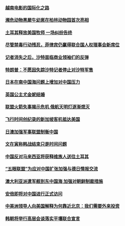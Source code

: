 #### [越南电影的国际化之路](../pages/z__yoerrvp/4611508.md?t=10130034) 

#### [濒危动物黑犀牛幼崽在柏林动物园首次亮相](../pages/z__yoerrvp/4611626.md?t=10130034) 

#### [土耳其释放美国牧师 一场纠纷告终](../pages/z__yoerrvp/4611557.md?t=10130034) 

#### [尽管禁毒行动残忍，菲律宾仍赢得联合国人权理事会新席位 ](../pages/z__yoerrvp/4611577.md?t=10130034) 

#### [记者消失之后，沙特面临商业领袖们的反弹](../pages/z__yoerrvp/4611572.md?t=10130034) 

#### [特朗普：不愿因失踪沙特记者停止对沙特军售](../pages/z__yoerrvp/4611361.md?t=10130034) 

#### [日本在南中国海问题上增加对中国压力](../pages/z__yoerrvp/4611157.md?t=10130034) 

#### [英国公主尤金妮结婚](../pages/z__yoerrvp/4610950.md?t=10130034) 

#### [联盟火箭失事揭示危机 俄航天明灯逐渐熄灭](../pages/z__yoerrvp/4610921.md?t=10130034) 

#### [飞行时间创纪录的新加坡客机抵达美国](../pages/z__yoerrvp/4610899.md?t=10130034) 

#### [日澳加强军事联盟制衡中国](../pages/z__yoerrvp/4610800.md?t=10130034) 

#### [文在寅称韩战结束只是时间问题](../pages/z__yoerrvp/4610749.md?t=10130034) 

#### [中国反对马来西亚将获释维族人送往土耳其](../pages/z__yoerrvp/4610714.md?t=10130034) 

#### [“五眼联盟”为应对中国扩张加强与德日情报交流 ](../pages/z__yoerrvp/4610644.md?t=10130034) 

#### [澳大利亚派遣军舰到东中国海 加强对朝鲜制裁措施](../pages/z__yoerrvp/4610611.md?t=10130034) 

#### [安倍即将对中国进行正式访问](../pages/z__yoerrvp/4610598.md?t=10130034) 

#### [中美洲领导人向美国解释为何靠近北京：我们需要外来投资](../pages/z__yoerrvp/4610516.md?t=10130034) 

#### [韩朝将举行高层会谈落实平壤联合宣言](../pages/z__yoerrvp/4610517.md?t=10130034) 

